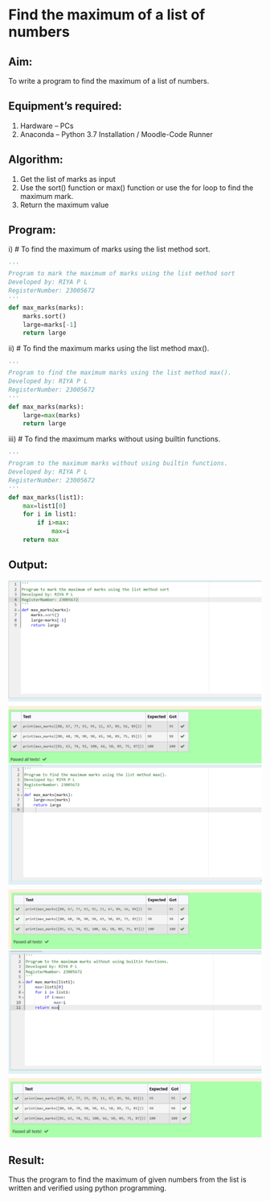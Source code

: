 # Find the maximum of a list of numbers
## Aim:
To write a program to find the maximum of a list of numbers.
## Equipment’s required:
1.	Hardware – PCs
2.	Anaconda – Python 3.7 Installation / Moodle-Code Runner
## Algorithm:
1.	Get the list of marks as input
2.	Use the sort() function or max() function or use the for loop to find the maximum mark.
3.	Return the maximum value
## Program:

i)	# To find the maximum of marks using the list method sort.
```Python
''' 
Program to mark the maximum of marks using the list method sort
Developed by: RIYA P L
RegisterNumber: 23005672
'''
def max_marks(marks):
    marks.sort()
    large=marks[-1]
    return large

```

ii)	# To find the maximum marks using the list method max().
```Python
''' 
Program to find the maximum marks using the list method max().
Developed by: RIYA P L
RegisterNumber: 23005672
'''
def max_marks(marks):
    large=max(marks)
    return large 

```

iii) # To find the maximum marks without using builtin functions.
```Python
''' 
Program to the maximum marks without using builtin functions.
Developed by: RIYA P L
RegisterNumber: 23005672
'''
def max_marks(list1):
    max=list1[0]
    for i in list1:
        if i>max:
            max=i
    return max


```

## Output:
![output](./max1.png)
![output](./max2.png)
![output](./max3.png)
## Result:
Thus the program to find the maximum of given numbers from the list is written and verified using python programming.